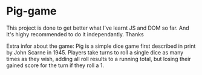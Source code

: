 # Pig-game
This project is done to get better what I've learnt JS and DOM so far. And It's highy recommended to do it independantly. Thanks

Extra infor about the game: Pig is a simple dice game first described in print by John Scarne in 1945. Players take turns to roll a single dice as many times as they wish, adding all roll results to a running total, but losing their gained score for the turn if they roll a 1.
